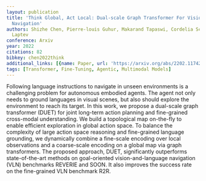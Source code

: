 ```yaml
---
layout: publication
title: 'Think Global, Act Local: Dual-scale Graph Transformer For Vision-and-language
  Navigation'
authors: Shizhe Chen, Pierre-louis Guhur, Makarand Tapaswi, Cordelia Schmid, Ivan
  Laptev
conference: Arxiv
year: 2022
citations: 82
bibkey: chen2022think
additional_links: [{name: Paper, url: 'https://arxiv.org/abs/2202.11742'}]
tags: [Transformer, Fine-Tuning, Agentic, Multimodal Models]
---
```

Following language instructions to navigate in unseen environments is a
challenging problem for autonomous embodied agents. The agent not only needs to
ground languages in visual scenes, but also should explore the environment to
reach its target. In this work, we propose a dual-scale graph transformer
(DUET) for joint long-term action planning and fine-grained cross-modal
understanding. We build a topological map on-the-fly to enable efficient
exploration in global action space. To balance the complexity of large action
space reasoning and fine-grained language grounding, we dynamically combine a
fine-scale encoding over local observations and a coarse-scale encoding on a
global map via graph transformers. The proposed approach, DUET, significantly
outperforms state-of-the-art methods on goal-oriented vision-and-language
navigation (VLN) benchmarks REVERIE and SOON. It also improves the success rate
on the fine-grained VLN benchmark R2R.